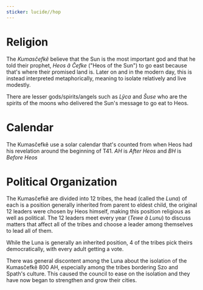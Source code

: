 ```yaml
---
sticker: lucide//hop
---
```

# Religion

The *Kumasčefkẽ* believe that the Sun is the most important god and that he told their prophet, *Heos ã Čefke* ("Heos of the Sun") to go east because that's where their promised land is. Later on and in the modern day, this is instead interpreted metaphorically, meaning to isolate relatively and live modestly. 

There are lesser gods/spirits/angels such as *Lỹca* and *Šuse* who are the spirits of the moons who delivered the Sun's message to go eat to Heos.

# Calendar

The Kumasčefkẽ use a solar calendar that's counted from when Heos had his revelation around the beginning of T41. *AH* is *After Heos* and *BH* is *Before Heos*

# Political Organization

The Kumasčefkẽ are divided into 12 tribes, the head (called the *Luna*) of each is a position generally inherited from parent to eldest child, the original 12 leaders were chosen by Heos himself, making this position religious as well as political. The 12 leaders meet every year (*Tewe ã Lunu*) to discuss matters that affect all of the tribes and choose a leader among themselves to lead all of them. 

While the Luna is generally an inherited position, 4 of the tribes pick theirs democratically, with every adult getting a vote. 

There was general discontent among the Luna about the isolation of the Kumasčefkẽ 800 AH, especially among the tribes bordering Szo and Spath's culture. This caused the council to ease on the isolation and they have now began to strengthen and grow their cities.